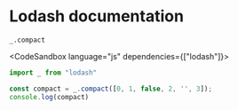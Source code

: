 # Lodash documentation

`_.compact`

<CodeSandbox language="js" dependencies={["lodash"]}>

```js
import _ from "lodash"

const compact = _.compact([0, 1, false, 2, '', 3]);
console.log(compact)
```

</CodeSandbox>

